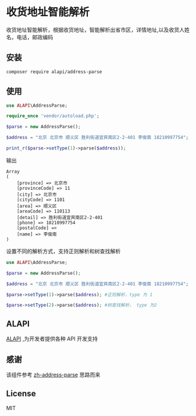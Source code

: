 # 收货地址智能解析
收货地址智能解析，根据收货地址，智能解析出省市区，详情地址,以及收货人姓名，电话，邮政编码

## 安装 
```
composer require alapi/address-parse
```


## 使用
```php
use ALAPI\AddressParse;

require_once 'vendor/autoload.php';

$parse = new AddressParse();

$address = "北京 北京市 顺义区 胜利街道宜宾南区2-2-401 李俊南 18210997754";

print_r($parse->setType(1)->parse($address));
```

输出
```
Array
(
    [province] => 北京市
    [provinceCode] => 11
    [city] => 北京市
    [cityCode] => 1101
    [area] => 顺义区
    [areaCode] => 110113
    [detail] => 胜利街道宜宾南区2-2-401
    [phone] => 18210997754
    [postalCode] => 
    [name] => 李俊南
)
```

设置不同的解析方式，支持正则解析和树查找解析
```php
use ALAPI\AddressParse;

$parse = new AddressParse();

$address = "北京 北京市 顺义区 胜利街道宜宾南区2-2-401 李俊南 18210997754";

$parse->setType(1)->parse($address); #正则解析，type 为 1

$parse->setType(2)->parse($address); #树查找解析， type 为2

```

## ALAPI
[ALAPI](https://www.alapi.cn]) ,为开发者提供各种 API 开发支持

## 感谢
该组件参考 [zh-address-parse](https://github.com/ldwonday/zh-address-parse) 思路而来

## License
MIT
